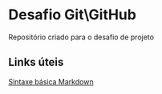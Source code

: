 # Desafio Git\GitHub
Repositório criado para o desafio de projeto

## Links úteis
[Sintaxe básica Markdown](https://markdown.net.br/sintaxe-basica/)
